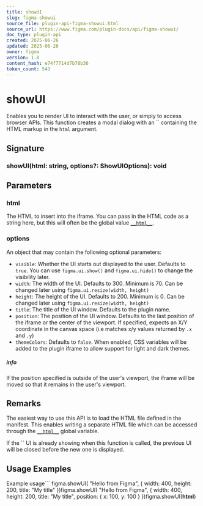 ```yaml
---
title: showUI
slug: figma-showui
source_file: plugin-api-figma-showui.html
source_url: https://www.figma.com/plugin-docs/api/figma-showui/
doc_type: plugin-api
created: 2025-06-26
updated: 2025-06-26
owner: figma
version: 1.0
content_hash: e74f7714d7b78b36
token_count: 543
---
```

# showUI

Enables you to render UI to interact with the user, or simply to access browser APIs. This function creates a modal dialog with an `` containing the HTML markup in the `html` argument.

## Signature

### showUI(html: string, options?: ShowUIOptions): void

## Parameters

### html

The HTML to insert into the iframe. You can pass in the HTML code as a string here, but this will often be the global value [`__html__`](/plugin-docs/api/global-objects/#html).

### options

An object that may contain the following optional parameters:

- `visible`: Whether the UI starts out displayed to the user. Defaults to `true`. You can use `figma.ui.show()` and `figma.ui.hide()` to change the visibility later.
- `width`: The width of the UI. Defaults to 300. Minimum is 70. Can be changed later using `figma.ui.resize(width, height)`
- `height`: The height of the UI. Defaults to 200. Minimum is 0. Can be changed later using `figma.ui.resize(width, height)`
- `title`: The title of the UI window. Defaults to the plugin name.
- `position`: The position of the UI window. Defaults to the last position of the iframe or the center of the viewport. If specified, expects an X/Y coordinate in the canvas space (i.e matches x/y values returned by `.x` and `.y`)
- `themeColors`: Defaults to `false`. When enabled, CSS variables will be added to the plugin iframe to allow support for light and dark themes.

##### info

If the position specified is outside of the user's viewport, the iframe will be moved so that it remains in the user's viewport.

## Remarks

The easiest way to use this API is to load the HTML file defined in the manifest. This enables writing a separate HTML file which can be accessed through the [`__html__`](/plugin-docs/api/global-objects/#html) global variable.

If the `` UI is already showing when this function is called, the previous UI will be closed before the new one is displayed.

## Usage Examples

Example usage```
figma.showUI( "Hello from Figma", { width: 400, height: 200, title: "My title" })figma.showUI( "Hello from Figma", { width: 400, height: 200, title: "My title", position: { x: 100, y: 100 } })figma.showUI(__html__)
```